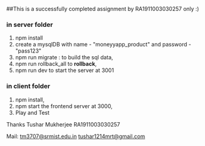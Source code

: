 ##This is a successfully completed assignment by RA1911003030257 only :)

### in server folder 

1. npm install
2. create a mysqlDB with name - "moneyyapp_product" and password - "pass123"
3. npm run migrate : to build the sql data,
4. npm run rollback_all to **rollback**,
5. npm run dev to start the server at 3001

### in client folder

1. npm install,
2. npm start the frontend server at 3000,
3. Play and Test

Thanks 
Tushar Mukherjee
RA1911003030257

Mail:
tm3707@srmist.edu.in
tushar1214mrt@gmail.com
